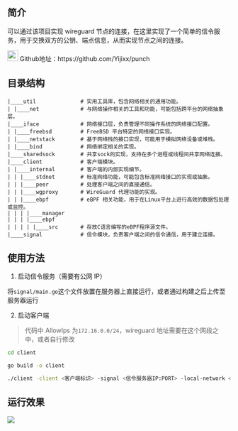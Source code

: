 ## 简介

可以通过该项目实现 wireguard 节点的连接，在这里实现了一个简单的信令服务，用于交换双方的公钥、端点信息，从而实现节点之间的连接。

<div>
<img src="https://github.com/fluidicon.png" atl="github" style="width: 24px; height: 24px;"> <span>Github地址：https://github.com/Yijixx/punch</span>
</div>

## 目录结构

```plaintext
|____util              # 实用工具库，包含网络相关的通用功能。
| |____net             # 与网络操作相关的工具和功能，可能包括跨平台的网络抽象层。
|____iface             # 网络接口层，负责管理不同操作系统的网络接口配置。
| |____freebsd         # FreeBSD 平台特定的网络接口实现。
| |____netstack        # 基于网络栈的接口实现，可能用于模拟网络设备或堆栈。
| |____bind            # 网络绑定相关的实现。
|____sharedsock        # 共享sock的实现，支持在多个进程或线程间共享网络连接。
|____client            # 客户端模块。
| |____internal        # 客户端的内部实现细节。
| | |____stdnet        # 标准网络功能，可能包含标准网络接口的实现或抽象。
| | |____peer          # 处理客户端之间的直接通信。
| | |____wgproxy       # WireGuard 代理功能的实现。
| | |____ebpf          # eBPF 相关功能，用于在Linux平台上进行高效的数据包处理或监控。
| | | |____manager
| | | |____ebpf
| | | | |____src       # 存放C语言编写的eBPF程序源文件。
|____signal            # 信令模块，负责客户端之间的信令通信，用于建立连接。
```

## 使用方法

1. 启动信令服务（需要有公网 IP）

将`signal/main.go`这个文件放置在服务器上直接运行，或者通过构建之后上传至服务器运行

2. 启动客户端

> 代码中 AllowIps 为`172.16.0.0/24`，wireguard 地址需要在这个网段之中，或者自行修改

```bash
cd client

go build -o client

./client -client <客户端标识> -signal <信令服务器IP:PORT> -local-network <Wireguard的地址>
```

## 运行效果

![](https://vip.helloimg.com/i/2024/08/19/66c2c1b5ee82c.png)
